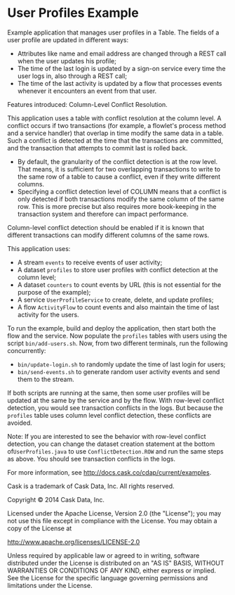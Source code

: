 # User Profiles Example

Example application that manages user profiles in a Table. The fields of a user
profile are updated in different ways:

- Attributes like name and email address are changed through a REST
  call when the user updates his profile;
- The time of the last login is updated by a sign-on service every
  time the user logs in, also through a REST call;
- The time of the last activity is updated by a flow that processes
  events whenever it encounters an event from that user.

Features introduced: Column-Level Conflict Resolution.

This application uses a table with conflict resolution at the column level.
A conflict occurs if two transactions (for example, a flowlet's process method
and a service handler) that overlap in time modify the same data in a table.
Such a conflict is detected at the time that the transactions are committed,
and the transaction that attempts to commit last is rolled back.

- By default, the granularity of the conflict detection is at the row level.
  That means, it is sufficient for two overlapping transactions to write to
  the same row of a table to cause a conflict, even if they write different
  columns.
- Specifying a conflict detection level of COLUMN means that a conflict is
  only detected if both transactions modify the same column of the same row.
  This is more precise but also requires more book-keeping in the transaction
  system and therefore can impact performance.

Column-level conflict detection should be enabled if it is known that different
transactions can modify different columns of the same rows.

This application uses:

- A stream ``events`` to receive events of user activity;
- A dataset ``profiles`` to store user profiles with conflict detection at the column level;
- A dataset ``counters`` to count events by URL (this is not essential for the purpose of the example);
- A service ``UserProfileService`` to create, delete, and update profiles;
- A flow ``ActivityFlow`` to count events and also maintain the time of last activity for the users.

To run the example, build and deploy the application, then start both the flow and the service. Now
populate the ``profiles`` tables with users using the script ``bin/add-users.sh``. Now, from two
different terminals, run the following concurrently:

- ``bin/update-login.sh`` to randomly update the time of last login for users;
- ``bin/send-events.sh`` to generate random user activity events and send them to the stream.

If both scripts are running at the same, then some user profiles will be updated at the same by the
service and by the flow. With row-level conflict detection, you would see transaction conflicts in
the logs. But because the ``profiles`` table uses column level conflict detection, these conflicts
are avoided.

Note: If you are interested to see the behavior with row-level conflict detection, you can change
the dataset creation statement at the bottom of``UserProfiles.java`` to use ``ConflictDetection.ROW``
and run the same steps as above. You should see transaction conflicts in the logs.

For more information, see http://docs.cask.co/cdap/current/examples.


Cask is a trademark of Cask Data, Inc. All rights reserved.

Copyright © 2014 Cask Data, Inc.

Licensed under the Apache License, Version 2.0 (the "License"); you may not use this file
except in compliance with the License. You may obtain a copy of the License at

  http://www.apache.org/licenses/LICENSE-2.0

Unless required by applicable law or agreed to in writing, software distributed under the
License is distributed on an "AS IS" BASIS, WITHOUT WARRANTIES OR CONDITIONS OF ANY KIND,
either express or implied. See the License for the specific language governing permissions
and limitations under the License.
